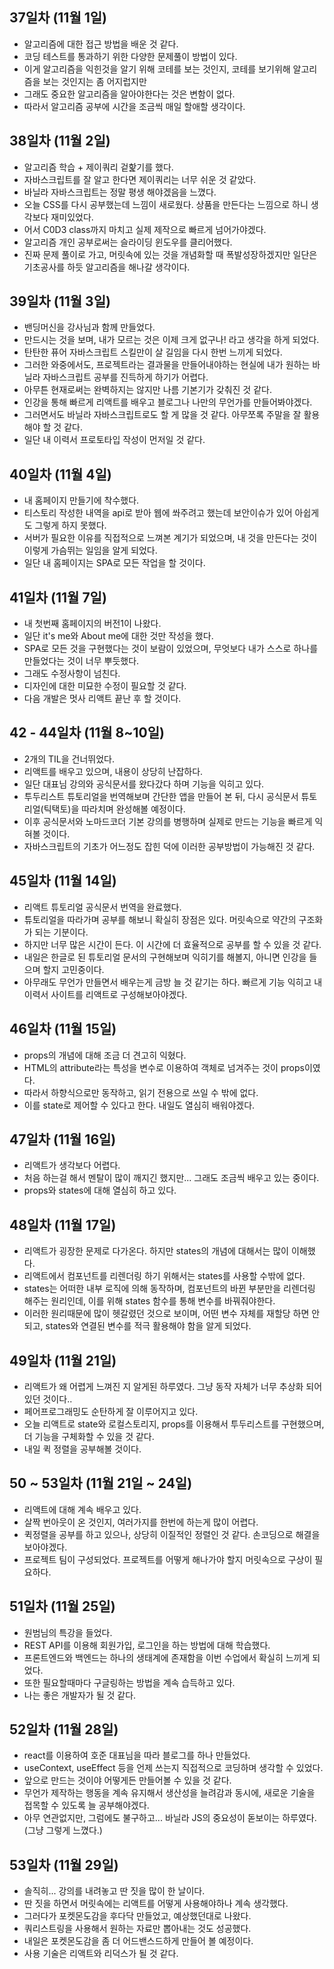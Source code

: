 ## 37일차 (11월 1일)
 - 알고리즘에 대한 접근 방법을 배운 것 같다.
 - 코딩 테스트를 통과하기 위한 다양한 문제풀이 방법이 있다.
 - 이게 알고리즘을 익힌것을 알기 위해 코테를 보는 것인지, 코테를 보기위해 알고리즘을 보는 것인지는 좀 어지럽지만
 - 그래도 중요한 알고리즘을 알아야한다는 것은 변함이 없다.
 - 따라서 알고리즘 공부에 시간을 조금씩 매일 할애할 생각이다.

## 38일차 (11월 2일)
 - 알고리즘 학습 + 제이쿼리 겉핥기를 했다.
 - 자바스크립트를 잘 알고 한다면 제이쿼리는 너무 쉬운 것 같았다.
 - 바닐라 자바스크립트는 정말 평생 해야겠음을 느꼈다.
 - 오늘 CSS를 다시 공부했는데 느낌이 새로웠다. 상품을 만든다는 느낌으로 하니 생각보다 재미있었다.
 - 어서 C0D3 class까지 마치고 실제 제작으로 빠르게 넘어가야겠다.
 - 알고리즘 개인 공부로써는 슬라이딩 윈도우를 클리어했다.
 - 진짜 문제 풀이로 가고, 머릿속에 있는 것을 개념화할 때 폭발성장하겠지만 일단은 기초공사를 하듯 알고리즘을 해나갈 생각이다.

## 39일차 (11월 3일)
 - 밴딩머신을 강사님과 함께 만들었다.
 - 만드시는 것을 보며, 내가 모르는 것은 이제 크게 없구나! 라고 생각을 하게 되었다.
 - 탄탄한 퓨어 자바스크립트 스킬만이 살 길임을 다시 한번 느끼게 되었다.
 - 그러한 와중에서도, 프로젝트라는 결과물을 만들어내야하는 현실에 내가 원하는 바닐라 자바스크립트 공부를 진득하게 하기가 어렵다.
 - 아무튼 현재로써는 완벽하지는 않지만 나름 기본기가 갖춰진 것 같다.
 - 인강을 통해 빠르게 리액트를 배우고 블로그나 나만의 무언가를 만들어봐야겠다.
 - 그러면서도 바닐라 자바스크립트로도 할 게 많을 것 같다. 아무쪼록 주말을 잘 활용해야 할 것 같다.
 - 일단 내 이력서 프로토타입 작성이 먼저일 것 같다.

## 40일차 (11월 4일)
 - 내 홈페이지 만들기에 착수했다.
 - 티스토리 작성한 내역을 api로 받아 웹에 쏴주려고 했는데 보안이슈가 있어 아쉽게도 그렇게 하지 못했다.
 - 서버가 필요한 이유를 직접적으로 느껴본 계기가 되었으며, 내 것을 만든다는 것이 이렇게 가슴뛰는 일임을 알게 되었다.
 - 일단 내 홈페이지는 SPA로 모든 작업을 할 것이다.

## 41일차 (11월 7일)
 - 내 첫번째 홈페이지의 버전1이 나왔다.
 - 일단 it's me와 About me에 대한 것만 작성을 했다.
 - SPA로 모든 것을 구현했다는 것이 보람이 있었으며, 무엇보다 내가 스스로 하나를 만들었다는 것이 너무 뿌듯했다.
 - 그래도 수정사항이 넘친다. 
 - 디자인에 대한 미묘한 수정이 필요할 것 같다.
 - 다음 개발은 멋사 리액트 끝난 후 할 것이다.

## 42 - 44일차 (11월 8~10일)
 - 2개의 TIL을 건너뛰었다.
 - 리액트를 배우고 있으며, 내용이 상당히 난잡하다.
 - 일단 대표님 강의와 공식문서를 왔다갔다 하며 기능을 익히고 있다.
 - 투두리스트 튜토리얼을 번역해보며 간단한 앱을 만들어 본 뒤, 다시 공식문서 튜토리얼(틱택토)을 따라치며 완성해볼 예정이다.
 - 이후 공식문서와 노마드코더 기본 강의를 병행하며 실제로 만드는 기능을 빠르게 익혀볼 것이다.
 - 자바스크립트의 기초가 어느정도 잡힌 덕에 이러한 공부방법이 가능해진 것 같다.

## 45일차 (11월 14일)
 - 리액트 튜토리얼 공식문서 번역을 완료했다.
 - 튜토리얼을 따라가며 공부를 해보니 확실히 장점은 있다. 머릿속으로 약간의 구조화가 되는 기분이다.
 - 하지만 너무 많은 시간이 든다. 이 시간에 더 효율적으로 공부를 할 수 있을 것 같다.
 - 내일은 한글로 된 튜토리얼 문서의 구현해보며 익히기를 해볼지, 아니면 인강을 들으며 할지 고민중이다.
 - 아무래도 무언가 만들면서 배우는게 금방 늘 것 같기는 하다. 빠르게 기능 익히고 내 이력서 사이트를 리액트로 구성해보아야겠다.

## 46일차 (11월 15일)
 - props의 개념에 대해 조금 더 견고히 익혔다.
 - HTML의 attribute라는 특성을 변수로 이용하여 객체로 넘겨주는 것이 props이였다.
 - 따라서 하향식으로만 동작하고, 읽기 전용으로 쓰일 수 밖에 없다.
 - 이를 state로 제어할 수 있다고 한다. 내일도 열심히 배워야겠다.

## 47일차 (11월 16일)
 - 리액트가 생각보다 어렵다.
 - 처음 하는걸 해서 멘탈이 많이 깨지긴 했지만... 그래도 조금씩 배우고 있는 중이다.
 - props와 states에 대해 열심히 하고 있다.

## 48일차 (11월 17일)
 - 리액트가 굉장한 문제로 다가온다. 하지만 states의 개념에 대해서는 많이 이해했다.
 - 리액트에서 컴포넌트를 리렌더링 하기 위해서는 states를 사용할 수밖에 없다.
 - states는 어떠한 내부 로직에 의해 동작하며, 컴포넌트의 바뀐 부분만을 리렌더링 해주는 원리인데, 이를 위해 states 함수를 통해 변수를 바꿔줘야한다.
 - 이러한 원리때문에 많이 헷갈렸던 것으로 보이며, 어떤 변수 자체를 재할당 하면 안되고, states와 연결된 변수를 적극 활용해야 함을 알게 되었다. 

## 49일차 (11월 21일)
 - 리액트가 왜 어렵게 느껴진 지 알게된 하루였다. 그냥 동작 자체가 너무 추상화 되어 있던 것이다..
 - 페어프로그래밍도 순탄하게 잘 이루어지고 있다.
 - 오늘 리액트로 state와 로컬스토리지, props를 이용해서 투두리스트를 구현했으며, 더 기능을 구체화할 수 있을 것 같다.
 - 내일 퀵 정렬을 공부해볼 것이다.

## 50 ~ 53일차 (11월 21일 ~ 24일)
 - 리액트에 대해 계속 배우고 있다.
 - 살짝 번아웃이 온 것인지, 여러가지를 한번에 하는게 많이 어렵다.
 - 퀵정렬을 공부를 하고 있으나, 상당히 이질적인 정렬인 것 같다. 손코딩으로 해결을 보아야겠다.
 - 프로젝트 팀이 구성되었다. 프로젝트를 어떻게 해나가야 할지 머릿속으로 구상이 필요하다.  

## 51일차 (11월 25일)
 - 원범님의 특강을 들었다.
 - REST API를 이용해 회원가입, 로그인을 하는 방법에 대해 학습했다.
 - 프론트엔드와 백엔드는 하나의 생태계에 존재함을 이번 수업에서 확실히 느끼게 되었다.
 - 또한 필요할때마다 구글링하는 방법을 계속 습득하고 있다.
 - 나는 좋은 개발자가 될 것 같다. 

## 52일차 (11월 28일)
 - react를 이용하여 호준 대표님을 따라 블로그를 하나 만들었다.
 - useContext, useEffect 등을 언제 쓰는지 직접적으로 코딩하며 생각할 수 있었다.
 - 앞으로 만드는 것이야 어떻게든 만들어볼 수 있을 것 같다.
 - 무언가 제작하는 행동을 계속 유지해서 생산성을 늘려감과 동시에, 새로운 기술을 접목할 수 있도록 늘 공부해야겠다.
 - 아무 연관없지만, 그럼에도 불구하고... 바닐라 JS의 중요성이 돋보이는 하루였다. (그냥 그렇게 느꼈다.)

## 53일차 (11월 29일)
 - 솔직히... 강의를 내려놓고 딴 짓을 많이 한 날이다.
 - 딴 짓을 하면서 머릿속에는 리액트를 어떻게 사용해야하나 계속 생각했다.
 - 그러다가 포켓몬도감을 후다닥 만들었고, 예상했던대로 나왔다.
 - 쿼리스트링을 사용해서 원하는 자료만 뽑아내는 것도 성공했다.
 - 내일은 포켓몬도감을 좀 더 어드밴스드하게 만들어 볼 예정이다.
 - 사용 기술은 리액트와 리덕스가 될 것 같다.
